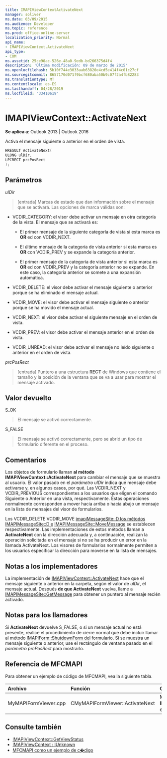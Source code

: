```yaml
---
title: IMAPIViewContextActivateNext
manager: soliver
ms.date: 03/09/2015
ms.audience: Developer
ms.topic: reference
ms.prod: office-online-server
localization_priority: Normal
api_name:
- IMAPIViewContext.ActivateNext
api_type:
- COM
ms.assetid: 25ce90ac-526e-48a0-9edb-bd266375d4f4
description: 'Última modificación: 09 de marzo de 2015'
ms.openlocfilehash: 5b10f744e3033aab63820e4cd5e414f4c01c27cf
ms.sourcegitcommit: 8657170d071f9bcf680aba50b9c07f2a4fb82283
ms.translationtype: MT
ms.contentlocale: es-ES
ms.lasthandoff: 04/28/2019
ms.locfileid: "33410619"
---
```

# <a name="imapiviewcontextactivatenext"></a>IMAPIViewContext::ActivateNext

**Se aplica a**: Outlook 2013 | Outlook 2016 
  
Activa el mensaje siguiente o anterior en el orden de vista. 
  
```cpp
HRESULT ActivateNext(
ULONG ulDir,
LPCRECT prcPosRect
);
```

## <a name="parameters"></a>Parámetros

_ulDir_
  
> [entrada] Marcas de estado que dan información sobre el mensaje que se activará. Las opciones de marca válidas son:
    
  - VCDIR_CATEGORY: el visor debe activar un mensaje en otra categoría de la vista. El mensaje que se activará es: 
        
    - El primer mensaje de la siguiente categoría de vista si esta marca es **OR** ed con VCDIR_NEXT. 
        
    - El último mensaje de la categoría de vista anterior si esta marca es **OR** con VCDIR_PREV y se expande la categoría anterior. 
        
    - El primer mensaje de la categoría de vista anterior si esta marca es **OR** ed con VCDIR_PREV y la categoría anterior no se expande. En este caso, la categoría anterior se somete a una expansión automática. 
        
  - VCDIR_DELETE: el visor debe activar el mensaje siguiente o anterior porque se ha eliminado el mensaje actual. 
        
  - VCDIR_MOVE: el visor debe activar el mensaje siguiente o anterior porque se ha movido el mensaje actual. 
        
  - VCDIR_NEXT: el visor debe activar el siguiente mensaje en el orden de vista. 
        
  - VCDIR_PREV: el visor debe activar el mensaje anterior en el orden de vista. 
        
  - VCDIR_UNREAD: el visor debe activar el mensaje no leído siguiente o anterior en el orden de vista. 
    
_prcPosRect_
  
> [entrada] Puntero a una estructura **RECT** de Windows que contiene el tamaño y la posición de la ventana que se va a usar para mostrar el mensaje activado. 
    
## <a name="return-value"></a>Valor devuelto

S_OK 
  
> El mensaje se activó correctamente. 
    
S_FALSE 
  
> El mensaje se activó correctamente, pero se abrió un tipo de formulario diferente en el proceso.
    
## <a name="remarks"></a>Comentarios

Los objetos de formulario llaman **al método IMAPIViewContext::ActivateNext** para cambiar el mensaje que se muestra al usuario. El valor pasado en el  _parámetro ulDir_ indica qué mensaje debe activarse y, en algunos casos, por qué. Las VCDIR_NEXT y VCDIR_PREVIOUS correspondientes a los usuarios que  eligen  el comando Siguiente o Anterior en una vista, respectivamente. Estas operaciones normalmente corresponden a mover hacia arriba o hacia abajo un mensaje en la lista de mensajes del visor de formularios. 
  
Los VCDIR_DELETE VCDIR_MOVE [imapiMessageSite::D los métodos IMAPIMessageSite::D e](imapimessagesite-deletemessage.md) [IMAPIMessageSite::MoveMessage](imapimessagesite-movemessage.md) se establecen respectivamente. Las implementaciones de estos métodos llaman a **ActivateNext** con la  dirección adecuada y, a continuación, realizan la operación solicitada en el mensaje si no se ha producir un error en la llamada ActivateNext. Los visores de formularios normalmente permiten a los usuarios especificar la dirección para moverse en la lista de mensajes. 
  
## <a name="notes-to-implementers"></a>Notas a los implementadores

La implementación de [IMAPIViewContext::ActivateNext](imapiviewcontext-activatenext.md) hace que el mensaje siguiente o anterior en la carpeta, según el valor de  _ulDir_, el mensaje actual. Después **de que ActivateNext** vuelva, llame a [IMAPIMessageSite::GetMessage](imapimessagesite-getmessage.md) para obtener un puntero al mensaje recién activado. 
  
## <a name="notes-to-callers"></a>Notas para los llamadores

Si **ActivateNext** devuelve S_FALSE, o si un mensaje actual no está presente, realice el procedimiento de cierre normal que debe incluir llamar al método [IMAPIForm::ShutdownForm del](imapiform-shutdownform.md) formulario. Si se muestra un mensaje siguiente o anterior, use el rectángulo de ventana pasado en el  _parámetro prcPosRect_ para mostrarlo. 
  
## <a name="mfcmapi-reference"></a>Referencia de MFCMAPI

Para obtener un ejemplo de código de MFCMAPI, vea la siguiente tabla.
  
|**Archivo**|**Función**|**Comentario**|
|:-----|:-----|:-----|
|MyMAPIFormViewer.cpp  <br/> |CMyMAPIFormViewer::ActivateNext  <br/> |MFCMAPI implementa el **método IMAPIViewContext::ActivateNext** en esta función.  <br/> |
   
## <a name="see-also"></a>Consulte también

- [IMAPIViewContext::GetViewStatus](imapiviewcontext-getviewstatus.md)
- [IMAPIViewContext : IUnknown](imapiviewcontextiunknown.md)
- [MFCMAPI como un ejemplo de c�digo](mfcmapi-as-a-code-sample.md)

